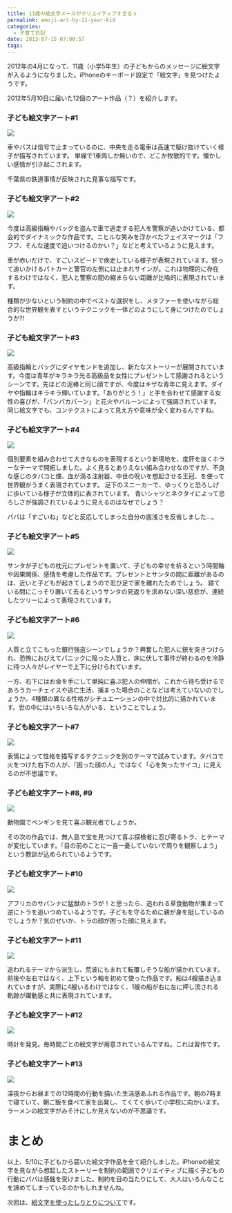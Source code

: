 ```yaml
---
title: 11歳の絵文字メールがクリエイティブすぎるぅ
permalink: emoji-art-by-11-year-kid
categories:
  - 子育て日記
date: 2013-07-15 07:00:57
tags:
---
```


2012年の4月になって、11歳（小学5年生）の子どもからのメッセージに絵文字が入るようになりました。iPhoneのキーボード設定で「絵文字」を見つけたようです。

2012年5月10日に届いた12個のアート作品（？）を紹介します。

### 子ども絵文字アート#1

![](http://files.cms-ia.webnode.com/200000286-14c5715bf8/emoji-2012-a.png)

車やバスは信号で止まっているのに、中央を走る電車は高速で駆け抜けていく様子が描写されています。
単線で1車両しか無いので、どこか牧歌的です。懐かしい感情が引き起こされます。

千葉県の鉄道事情が反映された見事な描写です。

### 子ども絵文字アート#2

![](/images/ia-kid/emoji-2012-b.png)

今度は高級指輪やバッグを盗んで車で逃走する犯人を警察が追いかけている、都会的でダイナミックな作品です。ニヒルな笑みを浮かべたフェイスマークは「フフフ、そんな速度で追いつけるのかい？」などと考えているように見えます。

車が赤いだけで、すごいスピードで疾走している様子が表現されています。怒って追いかけるパトカーと警官の左側には止まれサインが。これは物理的に存在するわけではなく、犯人と警察の間の縮まらない距離が比喩的に表現されています。

種類が少ないという制約の中でベストな選択をし、メタファーを使いながら総合的な世界観を表すというテクニックを一体どのようにして身につけたのでしょうか?!

### 子ども絵文字アート#3

![](/images/ia-kid/emoji-2012-c.png)

高級指輪とバッグにダイヤモンドを追加し、新たなストーリーが展開されています。今度は青年がキラキラ光る高級品を女性にプレゼントして感謝されるというシーンです。先ほどの泥棒と同じ顔ですが、今度はキザな青年に見えます。ダイヤや指輪はキラキラ輝いています。「ありがとう！」と手を合わせて感謝する女性の喜びが、「パンパカパーン」と花火やバルーンによって強調されています。同じ絵文字でも、コンテクストによって見え方や意味が全く変わるんですね。

### 子ども絵文字アート#4

![](/images/ia-kid/emoji-2012-d.png)

個別要素を組み合わせて大きなものを表現するという新境地を、度肝を抜くホラーなテーマで開拓しました。よく見るとありえない組み合わせなのですが、不良な感じのタバコと煙、血が滴る注射器、中世の呪いを想起させる王冠、を使って世界観がうまく表現されています。
足下のスニーカーで、ゆっくりと恐ろしげに歩いている様子が立体的に表されています。
青いシャツとネクタイによって恐ろしさが強調されているように見えるのはなぜでしょう？

パパは「すごいね」などと反応してしまった自分の底浅さを反省しました...。

### 子ども絵文字アート#5

![](/images/ia-kid/emoji-2012-e.png)

サンタが子どもの枕元にプレゼントを置いて、子どもの幸せを祈るという時間軸や因果関係、感情を考慮した作品です。プレゼントとサンタの間に距離があるのは、近いと子どもが起きてしまうので忍び足で家を離れたためでしょう。
寝ている間にこっそり置いて去るというサンタの見返りを求めない深い慈悲が、連続したツリーによって表現されています。

### 子ども絵文字アート#6

![](/images/ia-kid/emoji-2012-f.png)

人質と立てこもった銀行強盗シーンでしょうか？興奮した犯人に銃を突きつけられ、恐怖におびえてパニックに陥った人質と、床に伏して事件が終わるのを冷静に待つ人々がレイヤーで上下に分けられています。

一方、右下にはお金を手にして単純に喜ぶ犯人の仲間が。これから待ち受けるであろうカーチェイスや逃亡生活、捕まった場合のことなどは考えていないのでしょうか。4種類の異なる性格がシチュエーションの中で対比的に描かれています。世の中にはいろいろな人がいる、ということでしょう。

### 子ども絵文字アート#7

![](/images/ia-kid/emoji-2012-g.png)

表情によって性格を描写するテクニックを別のテーマで試みています。タバコで火をつけた右下の人が、「困った顔の人」ではなく「心を失ったサイコ」に見えるのが不思議です。

### 子ども絵文字アート#8, #9

![](/images/ia-kid/emoji-2012-h.png)

動物園でペンギンを見て喜ぶ観光者でしょうか。

その次の作品では、無人島で宝を見つけて喜ぶ探検者に忍び寄るトラ、とテーマが変化しています。「目の前のことに一喜一憂していないで周りを観察しよう」という教訓が込められているようです。

### 子ども絵文字アート#10

![](/images/ia-kid/emoji-2012-i.png)

アフリカのサバンナに猛獣のトラが！と思ったら、追われる草食動物が集まって逆にトラを追いつめているようです。子どもを守るために親が身を挺しているのでしょうか？気のせいか、トラの顔が困った顔に見えます。

### 子ども絵文字アート#11

![](/images/ia-kid/emoji-2012-j.png)

追われるテーマから派生し、荒波にもまれて転覆しそうな船が描かれています。前後や左右ではなく、上下という軸を初めて使った作品です。船は4艘描き込まれていますが、実際に4艘いるわけではなく、1艘の船が右に左に押し流される軌跡が躍動感と共に表現されています。

### 子ども絵文字アート#12

![](/images/ia-kid/emoji-2012-k.png)

時計を発見。毎時間ごとの絵文字が用意されているんですね。これは習作です。

### 子ども絵文字アート#13

![](/images/ia-kid/emoji-2012-l.png)

深夜からお昼までの12時間の行動を描いた生活感あふれる作品です。朝の7時まで寝ていて、朝ご飯を食べて家を出発し、てくてく歩いて小学校に向かいます。ラーメンの絵文字がみそ汁にしか見えないのが不思議です。

# まとめ

以上、5/10に子どもから届いた絵文字作品を全て紹介しました。iPhoneの絵文字を見ながら想起したストーリーを制約の範囲でクリエイティブに描く子どもの行動にパパは感銘を受けました。制約を目の当たりにして、大人はいろんなことを諦めてしまっているのかもしれませんね。

次回は、[絵文字を使ったしりとりについて](../emoji-shiritori-by-11-year-kid/)です。